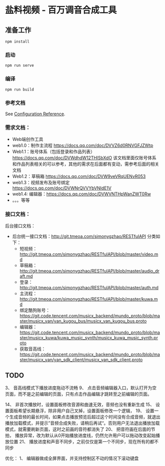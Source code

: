 # 盐料视频 - 百万调音合成工具

## 准备工作
```
npm install
```

### 启动
```
npm run serve
```

### 编译
```
npm run build
```

### 参考文档
See [Configuration Reference](https://cli.vuejs.org/config/).

### 需求文档：
  - Web端创作工具
  - web1.0：制作主流程 https://docs.qq.com/doc/DVVZ6d0RNVGFJZWtp
  - Web1.1：账号体系（包括登录和作品列表）https://docs.qq.com/doc/DVWdhdW12THlSbXdO 该文档里面仅账号体系和作品列表相关的可以参考，其他的需求在后面都有变动，需参考后面的相关文档
  - Web1.2：草稿箱 https://docs.qq.com/doc/DVW9veVRqUENvR053
  - web1.3：视频发布及账号绑定 https://docs.qq.com/doc/DVWNrQVVYbVNIdE1V
  - web1.4: 编辑器：https://docs.qq.com/doc/DVWVNTHpWanZWT0Rw 
  - 。。。等等

### 接口文档：
  后台接口文档：
  - 后台统一接口文档：http://git.tmeoa.com/simonygzhao/RESTfulAPI
  分类如下：
    - 短视频：http://git.tmeoa.com/simonygzhao/RESTfulAPI/blob/master/video.md
    - 草稿箱： http://git.tmeoa.com/simonygzhao/RESTfulAPI/blob/master/audio_draft.md
    - 登录：http://git.tmeoa.com/simonygzhao/RESTfulAPI/blob/master/auth.md
    - 主流程：http://git.tmeoa.com/simonygzhao/RESTfulAPI/blob/master/kuwa.md
    - 绑定酷狗账号：https://git.code.tencent.com/musicx_backend/mundo_proto/blob/master/musicx_yan/yan_kugou_bus/musicx_yan_kugou_bus.proto
    - 编辑器：https://git.code.tencent.com/musicx_backend/mundo_proto/blob/master/musicx_kuwa/kuwa_music_synth/musicx_kuwa_music_synth.proto
    - 获取音高线：https://git.code.tencent.com/musicx_backend/mundo_proto/blob/master/musicx_yan/yan_sdk_client/musicx_yan_sdk_client.proto

## TODO
3、 音高线模式下播放进度拖动不流畅
9、 点击音频编辑器入口，默认打开为空页面，而不是之前编辑的页面，只有点击作品编辑才跳转至之前编辑的页面。

14、 非首次播放时，设置面板修改音源和曲速无效，音频也没有重新生成
15、 设置面板希望长期悬浮，除非用户自己叉掉，设置面板修改一个逻辑，
19、 设置一个生成音频的最长时间，如果点击播放预览后超过这个时间没有合成音频，就退出播放加载模式，并提示”音频合成失败，请稍后再试“。否则用户无法退出播放加载模式，就需要刷新页面，这时之前画的音符都消失了
20、 把音符画在后面的节拍， 播放异常，改为默认从0开始播放进度线，仍然允许用户可以拖动改变起始播放位置
21、 播放进度和声音不同步，之前仅仅是第一个不同步，现在所有的都不同步

优化：
1、 编辑器做成全屏界面，并支持控制区不动的情况下滚动键盘
